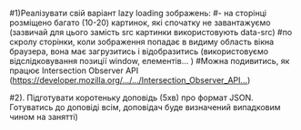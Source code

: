 #1)Реалізувати свій варіант lazy loading зображень:
#- на сторінці розміщено багато (10-20) картинок, які спочатку не завантажуємо (зазвичай для цього замість src картинки використовують data-src)
#по скролу сторінки, коли зображення попадає в видиму область вікна браузера, вона має загрузитись і відобразитись (використовуємо відслідковування позиції window, елементів… )
#Можна подивитись, як працює Intersection Observer API (https://developer.mozilla.org/…/…/Intersection_Observer_API…)

#2). Підготувати коротеньку доповідь (5хв) про формат JSON. Готуватись до доповіді всім, доповідач буде визначений випадковим чином на занятті)